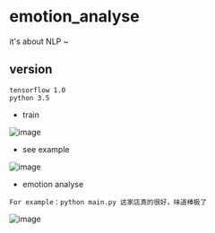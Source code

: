 # emotion_analyse
it's about NLP ~

## version
```
tensorflow 1.0
python 3.5
```
 * train
 
 ![image](https://github.com/jinzitian/emotion_analyse/tree/master/images/train.png)
 * see example
 
 ![image](https://github.com/jinzitian/emotion_analyse/tree/master/images/example.png)
 * emotion analyse

 ```
 For example：python main.py 这家店真的很好，味道棒极了
 ```
 ![image](https://github.com/jinzitian/emotion_analyse/tree/master/images/sentence.png)
